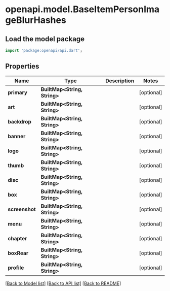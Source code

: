 # openapi.model.BaseItemPersonImageBlurHashes

## Load the model package
```dart
import 'package:openapi/api.dart';
```

## Properties
Name | Type | Description | Notes
------------ | ------------- | ------------- | -------------
**primary** | **BuiltMap&lt;String, String&gt;** |  | [optional] 
**art** | **BuiltMap&lt;String, String&gt;** |  | [optional] 
**backdrop** | **BuiltMap&lt;String, String&gt;** |  | [optional] 
**banner** | **BuiltMap&lt;String, String&gt;** |  | [optional] 
**logo** | **BuiltMap&lt;String, String&gt;** |  | [optional] 
**thumb** | **BuiltMap&lt;String, String&gt;** |  | [optional] 
**disc** | **BuiltMap&lt;String, String&gt;** |  | [optional] 
**box** | **BuiltMap&lt;String, String&gt;** |  | [optional] 
**screenshot** | **BuiltMap&lt;String, String&gt;** |  | [optional] 
**menu** | **BuiltMap&lt;String, String&gt;** |  | [optional] 
**chapter** | **BuiltMap&lt;String, String&gt;** |  | [optional] 
**boxRear** | **BuiltMap&lt;String, String&gt;** |  | [optional] 
**profile** | **BuiltMap&lt;String, String&gt;** |  | [optional] 

[[Back to Model list]](../README.md#documentation-for-models) [[Back to API list]](../README.md#documentation-for-api-endpoints) [[Back to README]](../README.md)


